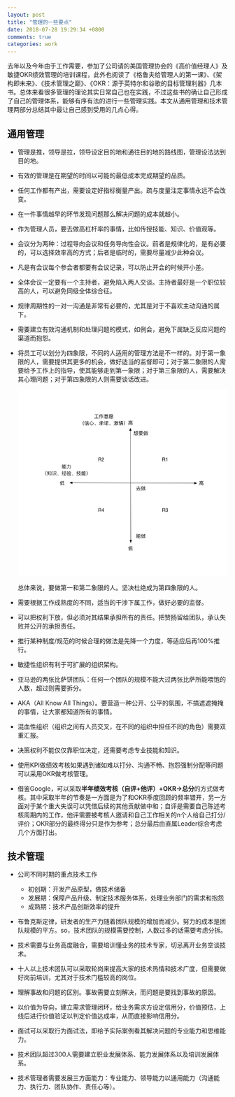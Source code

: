 ```yaml
---
layout: post
title: "管理的一些要点"
date: 2018-07-28 19:29:34 +0800
comments: true
categories: work
---
```


去年以及今年由于工作需要，参加了公司请的美国管理协会的《高价值经理人》及敏捷OKR绩效管理的培训课程，此外也阅读了《格鲁夫给管理人的第一课》、《架构即未来》、《技术管理之巅》、《OKR：源于英特尔和谷歌的目标管理利器》几本书。总体来看很多管理的理论其实日常自己也在实践，不过这些书的确让自己形成了自己的管理体系，能够有序有法的进行一些管理实践。本文从通用管理和技术管理两部分总结其中最让自己感到受用的几点心得。

<!--more-->

## 通用管理
	
- 管理是推，领导是拉，领导设定目的地和通往目的地的路线图，管理设法达到目的地。

- 有效的管理是在期望的时间以可能的最低成本完成期望的品质。
	
- 任何工作都有产出，需要设定好指标衡量产出。疏与度量注定事情永远不会改变。

- 在一件事情越早的环节发现问题那么解决问题的成本就越小。

- 作为管理人员，要去做高杠杆率的事情，比如传授技能、知识、价值观等。

- 会议分为两种：过程导向会议和任务导向性会议。前者是规律化的，是有必要的，可以选择效率高的方式；后者是临时的，需要尽量减少此种会议。

- 凡是有会议每个参会者都要有会议记录，可以防止开会的时候开小差。

- 全体会议一定要有一个主持者，避免陷入两人交谈。主持者最好是一个职位较高的人，可以避免同级全体综合征。

- 规律周期性的一对一沟通是非常有必要的，尤其是对于不喜欢主动沟通的属下。

- 需要建立有效沟通机制和处理问题的模式，如例会，避免下属缺乏反应问题的渠道而抱怨。

- 将员工可以划分为四象限，不同的人适用的管理方法是不一样的。对于第一象限的人，需要提供其更多的机会，做好适当的监督即可；对于第二象限的人需要给予工作上的指导，使其能够走到第一象限；对于第三象限的人，需要解决其心理问题；对于第四象限的人则需要谈话改进。

	![](/post_images/readiness.png)

	总体来说，要做第一和第二象限的人。坚决杜绝成为第四象限的人。
	
- 需要根据工作成熟度的不同，适当的干涉下属工作，做好必要的监督。
	
- 可以把权利下放，但必须对其结果承担所有的责任。把赞扬留给团队，承认失败并公开的承担责任。
	
- 推行某种制度/规范的时候合理的做法是先降一个力度，等适应后再100%推行。

- 敏捷性组织有利于可扩展的组织架构。

- 亚马逊的两张比萨饼团队：任何一个团队的规模不能大过两张比萨所能喂饱的人数，超过则需要拆分。

- AKA（All Know All Things）。要营造一种公开、公平的氛围，不搞遮遮掩掩的事情，让大家都知道所有的事情。

- 混血性组织（组织之间有人员交叉，在不同的组织中担任不同的角色）需要双重汇报。

- 决策权利不能仅仅靠职位决定，还需要考虑专业技能和知识。

- 使用KPI做绩效考核如果遇到诸如难以打分、沟通不畅、抱怨强制分配等问题可以采用OKR做考核管理。

- 借鉴Google，可以采取**半年绩效考核（自评+他评）+OKR->总分**的方式做考核。其中采取半年的节奏是一方面是为了和OKR季度回顾的频率错开，另一方面对于某个重大失误可以凭借后续的其他贡献做中和；自评是需要自己陈述考核周期内的工作，他评需要被考核人邀请和自己工作相关的n个人给自己打分/评价；OKR部分的最终得分只是作为参考；总分最后由直属Leader综合考虑几个方面打出。

## 技术管理

- 公司不同时期的重点技术工作

	- 初创期：开发产品原型，做技术储备
	- 发展期：保障产品升级、制定技术服务体系，处理业务部门的需求和抱怨
	- 成熟期：技术产品创新效率的提升

- 布鲁克斯定律，研发者的生产力随着团队规模的增加而减少。努力的成本是团队规模的平方。so，技术团队的规模需要控制，人数过多的话需要考虑分拆。

- 技术需要与业务高度融合，需要培训懂业务的技术专家，切忌离开业务空谈技术。

- 十人以上技术团队可以采取轮岗来提高大家的技术热情和技术广度，但需要做好岗前培训，尤其对于技术门槛较高的岗位。

- 理解事故和问题的区别。事故需要立刻解决，而问题是要找到事故的原因。

- 以价值为导向，建立需求管理闭环，给业务需求方设定信用分，价值预估，上线后进行价值验证以判定价值达成率，从而直接影响信用分。

- 面试可以采取行为面试法，即给予实际案例看其解决问题的专业能力和思维能力。

- 技术团队超过300人需要建立职业发展体系、能力发展体系以及培训发展体系。

- 技术管理者需要发展三方面能力：专业能力、领导能力以通用能力（沟通能力、执行力、团队协作、责任心等）。